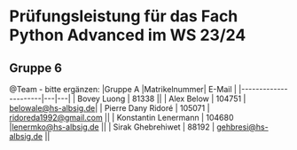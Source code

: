 # Prüfungsleistung für das Fach Python Advanced im WS 23/24
## Gruppe 6
@Team - bitte ergänzen:
|Gruppe A |Matrikelnummer| E-Mail |
|----------------------|---|---|
| Bovey Luong          | 81338 ||
| Alex Below           | 104751 | belowale@hs-albsig.de| 
| Pierre Dany Ridoré   |  105071 | ridoreda1992@gmail.com ||
| Konstantin Lenermann   |  104680   |lenermko@hs-albsig.de ||
| Sirak Ghebrehiwet  | 88192 | gehbresi@hs-albsig.de ||
